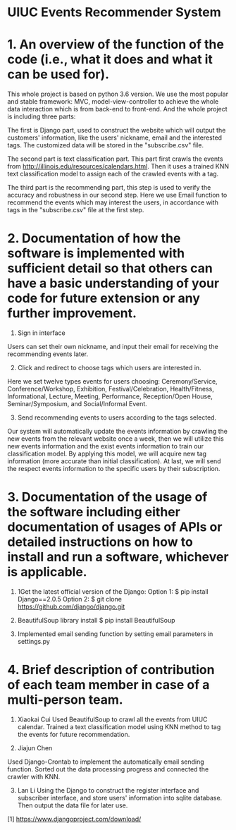 # UIUC Events Recommender System 

# 1.	An overview of the function of the code (i.e., what it does and what it can be used for).

This whole project is based on python 3.6 version. We use the most popular and stable framework: MVC, model-view-controller to achieve the whole data interaction which is from back-end to front-end.  And the whole project is including three parts: 

The first is Django part, used to construct the website which will output the customers' information, like the users' nickname, email and the interested tags. The customized data will be stored in the "subscribe.csv" file.

The second part is text classification part. This part first crawls the events from http://illinois.edu/resources/calendars.html. Then it uses a trained KNN text classification model to assign each of the crawled events with a tag. 

The third part is the recommending part, this step is used to verify the accuracy and robustness in our second step. Here we use Email function to recommend the events which may interest the users, in accordance with tags in the "subscribe.csv" file at the first step. 

# 2.	Documentation of how the software is implemented with sufficient detail so that others can have a basic understanding of your code for future extension or any further improvement.

1)	Sign in interface
 
Users can set their own nickname, and input their email for receiving the recommending events later.

2)	Click and redirect to choose tags which users are interested in. 
 
Here we set twelve types events for users choosing: Ceremony/Service, Conference/Workshop, Exhibition, Festival/Celebration, Health/Fitness, Informational, Lecture, Meeting, Performance, Reception/Open House, Seminar/Symposium, and Social/Informal Event. 

3)	 Send recommending events to users according to the tags selected.

Our system will automatically update the events information by crawling the new events from the relevant website once a week, then we will utilize this new events information and the exist events information to train our classification model. By applying this model, we will acquire new tag information (more accurate than initial classification). At last, we will send the respect events information to the specific users by their subscription.  

# 3.	Documentation of the usage of the software including either documentation of usages of APIs or detailed instructions on how to install and run a software, whichever is applicable.

1)	1Get the latest official version of the Django:
Option 1:
$ pip install Django==2.0.5
Option 2:
$ git clone https://github.com/django/django.git

2)	BeautifulSoup library install
$ pip install BeautifulSoup

3)	Implemented email sending function by setting email parameters in settings.py 

# 4.	Brief description of contribution of each team member in case of a multi-person team.
1.	Xiaokai Cui
Used BeautifulSoup to crawl all the events from UIUC calendar. Trained a text classification model using KNN method to tag the events for future recommendation.

2.	Jiajun Chen

Used Django-Crontab to implement the automatically email sending function.  Sorted out the data processing progress and connected the crawler with KNN.

3.	Lan Li
Using the Django to construct the register interface and subscriber interface, and store users' information into sqlite database. Then output the data file for later use. 



[1] https://www.djangoproject.com/download/

